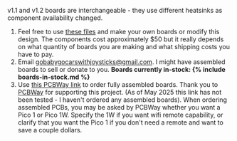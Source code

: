 v1.1 and v1.2 boards are interchangeable - they use different heatsinks as component availability changed.
1. Feel free to use [these files](https://github.com/gobabygocarswithjoysticks/gbg-pcb/tree/main/PCB_production) and make your own boards or modify this design. The components cost approximately $50 but it really depends on what quantity of boards you are making and what shipping costs you have to pay.
2. Email gobabygocarswithjoysticks@gmail.com. I might have assembled boards to sell or donate to you. **Boards currently in-stock: {% include boards-in-stock.md %}**
3. Use [this PCBWay link](https://www.pcbway.com/project/shareproject/Go_Baby_Go_Printed_Circuit_Board_v1_2_ebb91d3a.html) to order fully assembled boards. Thank you to [PCBWay](https://www.pcbway.com/) for supporting this project. (As of May 2025 this link has not been tested - I haven't ordered any assembled boards). When ordering assembled PCBs, you may be asked by PCBWay whether you want a Pico 1 or Pico 1W. Specify the 1W if you want wifi remote capability, or clarify that you want the Pico 1 if you don't need a remote and want to save a couple dollars.
